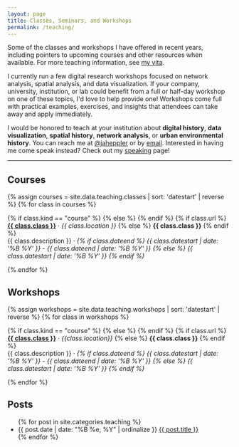 ```yaml
---
layout: page
title: Classes, Seminars, and Workshops
permalink: /teaching/
---
```


Some of the classes and workshops I have offered in recent years, including pointers to upcoming courses and other resources when available. For more teaching information, see <a href="{{ site.owner.vita }}">my vita</a>.

I currently run a few digital research workshops focused on network analysis, spatial analysis, and data visualization. If your company, university, institution, or lab could benefit from a full or half-day workshop on one of these topics, I'd love to help provide one! Workshops come full with practical examples, exercises, and insights that attendees can take away and apply immediately.

I would be honored to teach at your institution about **digital history**, **data visualization**, **spatial history**, **network analysis**, or **urban environmental history**. You can reach me at [@jaheppler](http://twitter.com/{{site.owner.twitter}}) or by [email](mailto:{{site.owner.email}}). Interested in having me come speak instead? Check out my [speaking](/speaking) page!

----

## Courses

{% assign courses = site.data.teaching.classes | sort: 'datestart' | reverse %}
{% for class in courses %}
<p>
{% if class.kind == "course" %}
<i class="fas fa-graduation-cap" style="color: #0336c; font-size: 80%; padding-top: 6px;"></i>
{% else %}
<i class="fas fa-users" style="color: #0336c; font-size: 80%; padding-top: 6px;"></i>
{% endif %}
{% if class.url %}
  <strong><a href="{{ class.url }}">{{ class.class }}</a></strong> &middot; <em>{{ class.location }}</em>
{% else %}
  <strong>{{ class.class }}</strong>
{% endif %}
<br>
{{ class.description }} &middot; <em>
{% if class.dateend %}
  {{ class.datestart | date: '%B %Y' }} - {{ class.dateend | date: '%B %Y' }}
{% else %}
  {{ class.datestart | date: '%B %Y' }}
{% endif %}</em>
</p>
{% endfor %}

## Workshops

{% assign workshops = site.data.teaching.workshops | sort: 'datestart' | reverse %}
{% for class in workshops %}
<p>
{% if class.kind == "course" %}
<i class="fas fa-graduation-cap" style="color: #0336c; font-size: 80%; padding-top: 6px;"></i>
{% else %}
<i class="fas fa-users" style="color: #0336c; font-size: 80%; padding-top: 6px;"></i>
{% endif %}
{% if class.url %}
  <strong><a href="{{ class.url }}">{{ class.class }}</a></strong> &middot; <em>{{class.location}}</em>
{% else %}
  <strong>{{ class.class }}</strong>
{% endif %}
<br>
{{ class.description }} &middot; <em>
{% if class.dateend %}
  {{ class.datestart | date: '%B %Y' }} - {{ class.dateend | date: '%B %Y' }}
{% else %}
  {{ class.datestart | date: '%B %Y' }}
{% endif %}</em>
</p>
{% endfor %}

## Posts

<ul class="list-items">
{% for post in site.categories.teaching %}
    <li>
        <span>{{ post.date | date: "%B %e, %Y" | ordinalize  }}</span>
        <a href="{{ post.url }}">{{ post.title }}</a>
    </li>
{% endfor %}
</ul>
